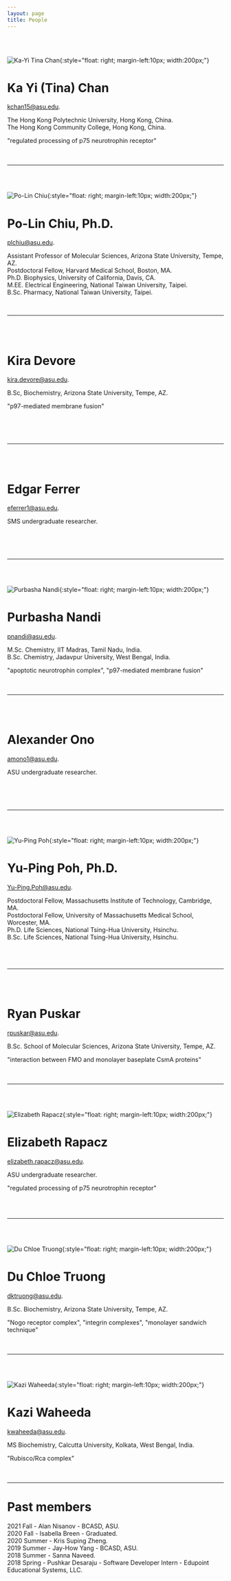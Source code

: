 ```yaml
---
layout: page
title: People
---
```


<br><br>

![Ka-Yi Tina Chan](images/tina.jpg){:style="float: right; margin-left:10px; width:200px;"}

# Ka Yi (Tina) Chan

[kchan15@asu.edu](mailto:kchan15@asu.edu).

The Hong Kong Polytechnic University, Hong Kong, China.<br>
The Hong Kong Community College, Hong Kong, China.<br>

"regulated processing of p75 neurotrophin receptor"<br><br><br>

--------------------------------------------------------------------------------

<br><br>

![Po-Lin Chiu](images/square-plc.png){:style="float: right; margin-left:10px; width:200px;"}

# Po-Lin Chiu, Ph.D.

[plchiu@asu.edu](mailto:plchiu@asu.edu).

Assistant Professor of Molecular Sciences, Arizona State University, Tempe, AZ.<br>
Postdoctoral Fellow, Harvard Medical School, Boston, MA.<br>
Ph.D. Biophysics, University of California, Davis, CA.<br>
M.EE. Electrical Engineering, National Taiwan University, Taipei.<br>
B.Sc. Pharmacy, National Taiwan University, Taipei.<br>

<br>

--------------------------------------------------------------------------------

<br><br>

# Kira Devore

[kira.devore@asu.edu](mailto:kira.devore@asu.edu).

B.Sc, Biochemistry, Arizona State University, Tempe, AZ.<br>

"p97-mediated membrane fusion"

<br><br><br>

--------------------------------------------------------------------------------

<br><br>

# Edgar Ferrer

[eferrer1@asu.edu](mailto:eferrer1@asu.edu).

SMS undergraduate researcher.

<br><br><br>

--------------------------------------------------------------------------------

<br><br>

![Purbasha Nandi](images/pnandi.png){:style="float: right; margin-left:10px; width:200px;"}

# Purbasha Nandi

[pnandi@asu.edu](purbasha.nandi@asu.edu).

M.Sc. Chemistry, IIT Madras, Tamil Nadu, India.<br>
B.Sc. Chemistry, Jadavpur University, West Bengal, India.<br>

"apoptotic neurotrophin complex", "p97-mediated membrane fusion"<br><br><br>

--------------------------------------------------------------------------------

<br><br>

# Alexander Ono

[amono1@asu.edu](mailto:amono1@asu.edu).

ASU undergraduate researcher.

<br><br><br>

--------------------------------------------------------------------------------

<br><br>

![Yu-Ping Poh](images/square-ypp.png){:style="float: right; margin-left:10px; width:200px;"}

# Yu-Ping Poh, Ph.D.

[Yu-Ping.Poh@asu.edu](mailto:Yu-Ping.Poh@asu.edu).

Postdoctoral Fellow, Massachusetts Institute of Technology, Cambridge, MA.<br>
Postdoctoral Fellow, University of Massachusetts Medical School, Worcester, MA.<br>
Ph.D. Life Sciences, National Tsing-Hua University, Hsinchu.<br>
B.Sc. Life Sciences, National Tsing-Hua University, Hsinchu.<br>
<br><br><br>

--------------------------------------------------------------------------------

<br><br>

# Ryan Puskar

[rpuskar@asu.edu](mailto:rpuskar@asu.edu).

B.Sc. School of Molecular Sciences, Arizona State University, Tempe, AZ.<br>

"interaction between FMO and monolayer baseplate CsmA proteins"<br><br><br>

--------------------------------------------------------------------------------

<br><br>

![Elizabeth Rapacz](images/Elizabeth.jpg){:style="float: right; margin-left:10px; width:200px;"}

# Elizabeth Rapacz

[elizabeth.rapacz@asu.edu](mailto:elizabeth.rapacz@asu.edu).

ASU undergraduate researcher.<br>

"regulated processing of p75 neurotrophin receptor"

<br><br>

--------------------------------------------------------------------------------

<br><br>

![Du Chloe Truong](images/img_1486_sq.png){:style="float: right; margin-left:10px; width:200px;"}

# Du Chloe Truong

[dktruong@asu.edu](mailto:dktruong@asu.edu).

B.Sc. Biochemistry, Arizona State University, Tempe, AZ.<br>

"Nogo receptor complex", "integrin complexes", "monolayer sandwich technique"<br><br><br>

--------------------------------------------------------------------------------

<br><br>

![Kazi Waheeda](images/Kazi.jpg){:style="float: right; margin-left:10px; width:200px;"}

# Kazi Waheeda

[kwaheeda@asu.edu](mailto:kwaheeda@asu.edu).

MS Biochemistry, Calcutta University, Kolkata, West Bengal, India.<br>

"Rubisco/Rca complex"<br><br><br>

--------------------------------------------------------------------------------

# Past members

2021 Fall - Alan Nisanov - BCASD, ASU.<br>
2020 Fall - Isabella Breen - Graduated.<br>
2020 Summer - Kris Suping Zheng.<br>
2019 Summer - Jay-How Yang - BCASD, ASU.<br>
2018 Summer - Sanna Naveed.<br>
2018 Spring - Pushkar Desaraju - Software Developer Intern - Edupoint Educational Systems, LLC.<br>

